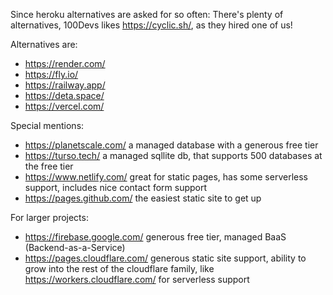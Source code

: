 Since heroku alternatives are asked for so often:
There's plenty of alternatives, 100Devs likes https://cyclic.sh/, as they hired one of us!

Alternatives are:

- https://render.com/
- https://fly.io/
- https://railway.app/
- https://deta.space/
- https://vercel.com/

Special mentions:

- https://planetscale.com/ a managed database with a generous free tier
- https://turso.tech/ a managed sqllite db, that supports 500 databases at the free tier
- https://www.netlify.com/ great for static pages, has some serverless support, includes nice contact form support
- https://pages.github.com/ the easiest static site to get up

For larger projects:

- https://firebase.google.com/ generous free tier, managed BaaS (Backend-as-a-Service)
- https://pages.cloudflare.com/ generous static site support, ability to grow into the rest of the cloudflare family, like https://workers.cloudflare.com/ for serverless support
